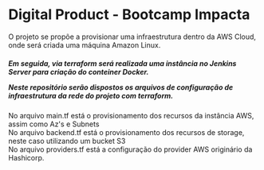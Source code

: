 # Digital Product - Bootcamp Impacta

O projeto se propõe a provisionar uma infraestrutura dentro da AWS Cloud, onde será criada uma máquina Amazon Linux.<p>
<h5>Em seguida, via terraform será realizada uma instância no Jenkins Server para criação do conteiner Docker.

Neste repositório serão dispostos os arquivos de configuração de infraestrutura da rede do projeto com terraform.</h5>

<div> No arquivo main.tf está o provisionamento dos recursos da instância AWS, assim como Az's e Subnets</div>
<div> No arquivo backend.tf está o provisionamento dos recursos de storage, neste caso utilizando um bucket S3 </div>
<div> No arquivo providers.tf está a configuração do provider AWS originário da Hashicorp. </div>
